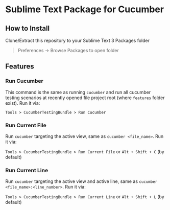 # Sublime Text Package for Cucumber

## How to Install

Clone/Extract this repository to your Sublime Text 3 Packages folder

> Preferences -> Browse Packages to open folder

## Features

### Run Cucumber

This command is the same as running `cucumber` and run all cucumber testing scenarios at recently opened file project root (where `features` folder exist). Run it via:

`Tools > CucumberTestingBundle > Run Cucumber`

### Run Current File

Run `cucumber` targeting the active view, same as `cucumber <file_name>`. Run it via:

`Tools > CucumberTestingBundle > Run Current File` or `Alt + Shift + C` (by default)

### Run Current Line

Run `cucumber` targeting the active view and active line, same as `cucumber <file_name>:<line_number>`. Run it via:

`Tools > CucumberTestingBundle > Run Current Line` or `Alt + Shift + L` (by default)

